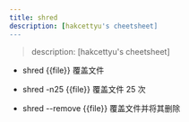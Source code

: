 ```yaml
---
title: shred
description: [hakcettyu's cheetsheet]
---
```


> description: [hakcettyu's cheetsheet]
- shred {{file}}
覆盖文件

- shred  -n25 {{file}}
覆盖文件 25 次

- shred --remove {{file}}
覆盖文件并将其删除
